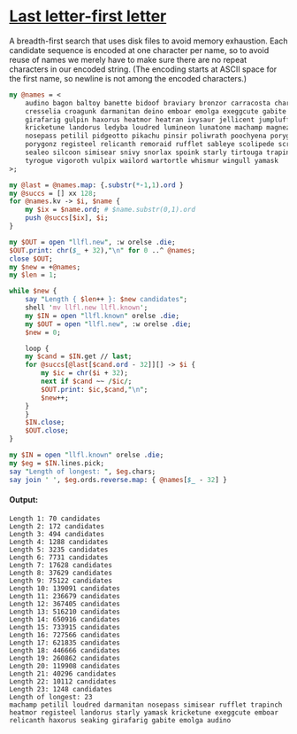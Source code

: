 [1]: https://rosettacode.org/wiki/Last_letter-first_letter

# [Last letter-first letter][1]


A breadth-first search that uses disk files to avoid memory exhaustion.  Each candidate sequence is encoded at one character per name, so to avoid reuse of names we merely have to make sure there are no repeat characters in our encoded string.  (The encoding starts at ASCII space for the first name, so newline is not among the encoded characters.)

```perl
my @names = <
    audino bagon baltoy banette bidoof braviary bronzor carracosta charmeleon
    cresselia croagunk darmanitan deino emboar emolga exeggcute gabite
    girafarig gulpin haxorus heatmor heatran ivysaur jellicent jumpluff kangaskhan
    kricketune landorus ledyba loudred lumineon lunatone machamp magnezone mamoswine
    nosepass petilil pidgeotto pikachu pinsir poliwrath poochyena porygon2
    porygonz registeel relicanth remoraid rufflet sableye scolipede scrafty seaking
    sealeo silcoon simisear snivy snorlax spoink starly tirtouga trapinch treecko
    tyrogue vigoroth vulpix wailord wartortle whismur wingull yamask
>;

my @last = @names.map: {.substr(*-1,1).ord }
my @succs = [] xx 128;
for @names.kv -> $i, $name {
    my $ix = $name.ord; # $name.substr(0,1).ord
    push @succs[$ix], $i;
}

my $OUT = open "llfl.new", :w orelse .die;
$OUT.print: chr($_ + 32),"\n" for 0 ..^ @names;
close $OUT;
my $new = +@names;
my $len = 1;

while $new {
    say "Length { $len++ }: $new candidates";
    shell 'mv llfl.new llfl.known';
    my $IN = open "llfl.known" orelse .die;
    my $OUT = open "llfl.new", :w orelse .die;
    $new = 0;

    loop {
	my $cand = $IN.get // last;
	for @succs[@last[$cand.ord - 32]][] -> $i {
	    my $ic = chr($i + 32);
	    next if $cand ~~ /$ic/;
	    $OUT.print: $ic,$cand,"\n";
	    $new++;
	}
    }
    $IN.close;
    $OUT.close;
}

my $IN = open "llfl.known" orelse .die;
my $eg = $IN.lines.pick;
say "Length of longest: ", $eg.chars;
say join ' ', $eg.ords.reverse.map: { @names[$_ - 32] }
```

#### Output:
```
Length 1: 70 candidates
Length 2: 172 candidates
Length 3: 494 candidates
Length 4: 1288 candidates
Length 5: 3235 candidates
Length 6: 7731 candidates
Length 7: 17628 candidates
Length 8: 37629 candidates
Length 9: 75122 candidates
Length 10: 139091 candidates
Length 11: 236679 candidates
Length 12: 367405 candidates
Length 13: 516210 candidates
Length 14: 650916 candidates
Length 15: 733915 candidates
Length 16: 727566 candidates
Length 17: 621835 candidates
Length 18: 446666 candidates
Length 19: 260862 candidates
Length 20: 119908 candidates
Length 21: 40296 candidates
Length 22: 10112 candidates
Length 23: 1248 candidates
Length of longest: 23
machamp petilil loudred darmanitan nosepass simisear rufflet trapinch heatmor registeel landorus starly yamask kricketune exeggcute emboar relicanth haxorus seaking girafarig gabite emolga audino
```
